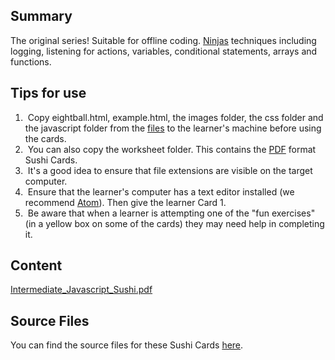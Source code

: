 ## Summary

 The original series\! Suitable for offline coding.
[Ninjas](Ninjas.md)
techniques including logging, listening for actions, variables,
conditional statements, arrays and functions. 

## Tips for use

1.   Copy eightball.html, example.html, the images folder, the css
    folder and the javascript folder from the
    [files](https://drive.google.com/a/coderdojo.com/file/d/0B3fF-SL4F7i7WDAwQWNqWkhBOTg/view?usp=sharing)
    to the learner's machine before using the cards.
2.   You can also copy the worksheet folder. This contains the
    [PDF](PDF.md) format Sushi Cards.
3.   It's a good idea to ensure that file extensions are visible on the
    target computer.
4.   Ensure that the learner's computer has a text editor installed (we
    recommend [Atom](https://atom.io/)). Then give the learner Card 1.
5.   Be aware that when a learner is attempting one of the "fun
    exercises" (in a yellow box on some of the cards) they may need help
    in completing it.

## Content

[Intermediate_Javascript_Sushi.pdf](../files/Intermediate_Javascript_Sushi.pdf)

## Source Files

You can find the source files for these Sushi Cards
[here](https://drive.google.com/a/coderdojo.com/file/d/0B3fF-SL4F7i7WDAwQWNqWkhBOTg/view?usp=sharing).

